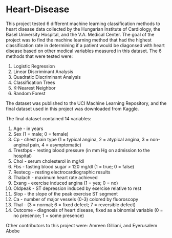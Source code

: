 # Heart-Disease

This project tested 6 different machine learning classification methods to heart disease data collected by the Hungarian Institute of Cardiology, the Basel University Hospital, and the V.A. Medical Center. The goal of the project was to find the machine learning method that had the highest classification rate in determining if a patient would be diagonsed with heart disease based on other medical variables measured in this dataset. The 6 methods that were tested were: 
1. Logistic Regression
2. Linear Discriminant Analysis
3. Quadratic Discriminant Analysis
4. Classification Trees
5. K-Nearest Neighbor
6. Random Forest

The dataset was published to the UCI Machine Learning Repository, and the final dataset used in this project was downloaded from Kaggle.

The final dataset contained 14 variables:
1.	Age - in years
2.	Sex (1 = male; 0 = female)
3.	Cp - chest pain type (1 = typical angina, 2 = atypical angina, 3 = non-anginal pain, 4 = asymptomatic)
4.	Trestbps - resting blood pressure (in mm Hg on admission to the hospital)
5.	Chol - serum cholesterol in mg/dl
6.	Fbs - fasting blood sugar > 120 mg/dl (1 = true; 0 = false)
7.	Restecg - resting electrocardiographic results
8.	Thalach - maximum heart rate achieved
9.	Exang - exercise induced angina (1 = yes; 0 = no)
10.	Oldpeak - ST depression induced by exercise relative to rest
11.	Slop - the slope of the peak exercise ST segment
12.	Ca - number of major vessels (0-3) colored by fluoroscopy
13.	Thal - (3 = normal; 6 = fixed defect; 7 = reversible defect)
14.	Outcome - diagnosis of heart disease, fixed as a binomial variable (0 = no presence; 1 = some presence)

Other contributors to this project were: Amreen Gilliani, and Eyerusalem Abebe
